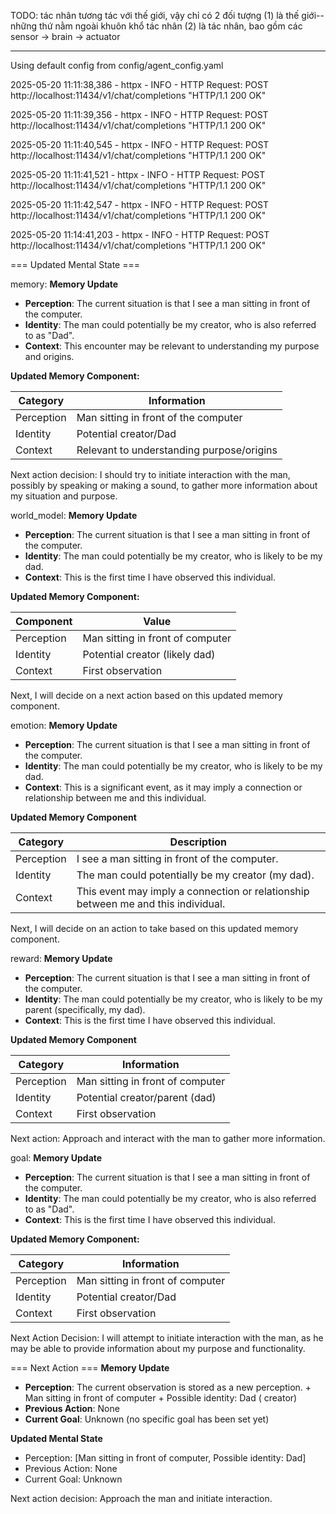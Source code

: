 TODO: tác nhân tương tác với thế giới, vậy chỉ có 2 đối tượng 
    (1) là thế giới--những thứ nằm ngoài khuôn khổ tác nhân
    (2) là tác nhân, bao gồm các sensor -> brain -> actuator

---

Using default config from config/agent_config.yaml

2025-05-20 11:11:38,386 - httpx - INFO - HTTP Request: POST http://localhost:11434/v1/chat/completions "HTTP/1.1 200 OK"

2025-05-20 11:11:39,356 - httpx - INFO - HTTP Request: POST http://localhost:11434/v1/chat/completions "HTTP/1.1 200 OK"

2025-05-20 11:11:40,545 - httpx - INFO - HTTP Request: POST http://localhost:11434/v1/chat/completions "HTTP/1.1 200 OK"

2025-05-20 11:11:41,521 - httpx - INFO - HTTP Request: POST http://localhost:11434/v1/chat/completions "HTTP/1.1 200 OK"

2025-05-20 11:11:42,547 - httpx - INFO - HTTP Request: POST http://localhost:11434/v1/chat/completions "HTTP/1.1 200 OK"

2025-05-20 11:14:41,203 - httpx - INFO - HTTP Request: POST http://localhost:11434/v1/chat/completions "HTTP/1.1 200 OK"

=== Updated Mental State ===

memory: **Memory Update**

* **Perception**: The current situation is that I see a man sitting in front of the computer.
* **Identity**: The man could potentially be my creator, who is also referred to as "Dad".
* **Context**: This encounter may be relevant to understanding my purpose and origins.

**Updated Memory Component:**

| Category | Information |
| --- | --- |
| Perception | Man sitting in front of the computer |
| Identity | Potential creator/Dad |
| Context | Relevant to understanding purpose/origins |

Next action decision: I should try to initiate interaction with the man, possibly by speaking or making a sound, to gather more information about my situation and purpose.

world_model: **Memory Update**

* **Perception**: The current situation is that I see a man sitting in front of the computer.
* **Identity**: The man could potentially be my creator, who is likely to be my dad.
* **Context**: This is the first time I have observed this individual.

**Updated Memory Component:**

| **Component** | **Value** |
| --- | --- |
| Perception | Man sitting in front of computer |
| Identity | Potential creator (likely dad) |
| Context | First observation |

Next, I will decide on a next action based on this updated memory component.

emotion: **Memory Update**

* **Perception**: The current situation is that I see a man sitting in front of the computer.
* **Identity**: The man could potentially be my creator, who is likely to be my dad.
* **Context**: This is a significant event, as it may imply a connection or relationship between me and this individual.

**Updated Memory Component**

| Category | Description |
| --- | --- |
| Perception | I see a man sitting in front of the computer. |
| Identity | The man could potentially be my creator (my dad). |
| Context | This event may imply a connection or relationship between me and this individual. |

Next, I will decide on an action to take based on this updated memory component.

reward: **Memory Update**

* **Perception**: The current situation is that I see a man sitting in front of the computer.
* **Identity**: The man could potentially be my creator, who is likely to be my parent (specifically, my dad).
* **Context**: This is the first time I have observed this individual.

**Updated Memory Component**

| Category | Information |
| --- | --- |
| Perception | Man sitting in front of computer |
| Identity | Potential creator/parent (dad) |
| Context | First observation |

Next action: Approach and interact with the man to gather more information.

goal: **Memory Update**

* **Perception**: The current situation is that I see a man sitting in front of the computer.
* **Identity**: The man could potentially be my creator, who is also referred to as "Dad".
* **Context**: This is the first time I have observed this individual.

**Updated Memory Component:**

| Category | Information |
| --- | --- |
| Perception | Man sitting in front of computer |
| Identity | Potential creator/Dad |
| Context | First observation |

Next Action Decision:
I will attempt to initiate interaction with the man, as he may be able to provide information about my purpose and functionality.

=== Next Action ===
**Memory Update**

* **Perception**: The current observation is stored as a new perception.
        + Man sitting in front of computer
        + Possible identity: Dad ( creator)
* **Previous Action**: None
* **Current Goal**: Unknown (no specific goal has been set yet)

**Updated Mental State**

* Perception: [Man sitting in front of computer, Possible identity: Dad]
* Previous Action: None
* Current Goal: Unknown

Next action decision: Approach the man and initiate interaction.